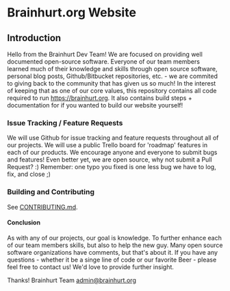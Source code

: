 # Brainhurt.org Website

## Introduction
Hello from the Brainhurt Dev Team! We are focused on providing well documented open-source software. Everyone of our team members learned much of their knowledge and skills through open source software, personal blog posts, Github/Bitbucket repositories, etc. - we are commited to giving back to the community that has given us so much! In the interest of keeping that as one of our core values, this repository contains all code required to run https://brainhurt.org. It also contains build steps + documentation for if you wanted to build our website yourself! 

### Issue Tracking / Feature Requests 
We will use Github for issue tracking and feature requests throughout all of our projects. We will use a public Trello board for 'roadmap' features in each of our products. We encourage anyone and everyone to submit bugs and features! Even better yet, we are open source, why not submit a Pull Request? :) Remember: one typo you fixed is one less bug we have to log, fix, and close ;)


### Building and Contributing 

See [CONTRIBUTING.md](/CONTRIBUTING.md).

#### Conclusion
As with any of our projects, our goal is knowledge. To further enhance each of our team members skills, but also to help the new guy.  Many open source software organizations have comments, but that's about it. If you have any questions - whether it be a singe line of code or our favorite Beer - please feel free to contact us! We'd love to provide further insight.

Thanks!
Brainhurt Team
admin@brainhurt.org